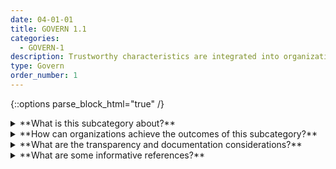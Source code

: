 ```yaml
---
date: 04-01-01
title: GOVERN 1.1
categories:
  - GOVERN-1
description: Trustworthy characteristics are integrated into organizational policies, processes, and procedures.
type: Govern
order_number: 1
---
```

{::options parse_block_html="true" /}


<details>
<summary markdown="span">**What is this subcategory about?**</summary>
<br>
Policies, processes, and procedures are a central component of effective AI risk management and fundamental to individual and organizational accountability. 

Organizational policies and procedures will vary based on available resources and risk profiles, but can help systematize AI actor roles and responsibilities throughout the AI model lifecycle. Without such policies, risk management can be subjective across the organization, and  exacerbate rather than minimize risks over time. 
Individuals and organizations cannot be held accountable to unwritten, unknown or unrecognized policies. Lack of clear information about responsibilities and chains of command will limit the effectiveness of risk management.

</details>

<details>
<summary markdown="span">**How can organizations achieve the outcomes of this subcategory?**</summary>
<br>
Establish and maintain formal AI risk management policies that address AI system trustworthy characteristics throughout the system’s lifecycle. Organizational policies should:
* Establish AI risk management policies that broadly align to AI system trustworthy characteristics.
* Define key terms and concepts related to AI systems and the scope of their intended use.
* Address the use of sensitive or otherwise risky data.
* Outline and document risk mapping and measurement processes and standards.
* Verify that formal AI risk management policies align to existing legal standards, and industry best practices and norms.
* Verify that formal AI risk management policies include currently deployed and third-party AI systems.
* Detail standards for experimental design, data quality, and model training.
* Detail model testing and validation processes.
* Detail and test incident response plans.

</details>

<details>
<summary markdown="span">**What are the transparency and documentation considerations?**</summary>
<br>
Column G goes here.

</details>

<details>
<summary markdown="span">**What are some informative references?**</summary>
<br>
Off. Comptroller Currency, Comptroller’s Handbook: Model Risk Management (Aug. 2021), https://www.occ.gov/publications-and-resources/publications/comptrollers-handbook/files/model-risk-management/index-model-risk-management.html.

GAO, “Artificial Intelligence: An Accountability Framework for Federal Agencies and Other Entities,” GAO@100 (GAO-21-519SP), June 2021, https://www.gao.gov/assets/gao-21-519sp.pdf.

NIST, "U.S. Leadership in AI: A Plan for Federal Engagement in Developing Technical Standards and Related Tools" https://www.nist.gov/system/files/documents/2019/08/10/ai_standards_fedengagement_plan_9aug2019.pdf

</details>
